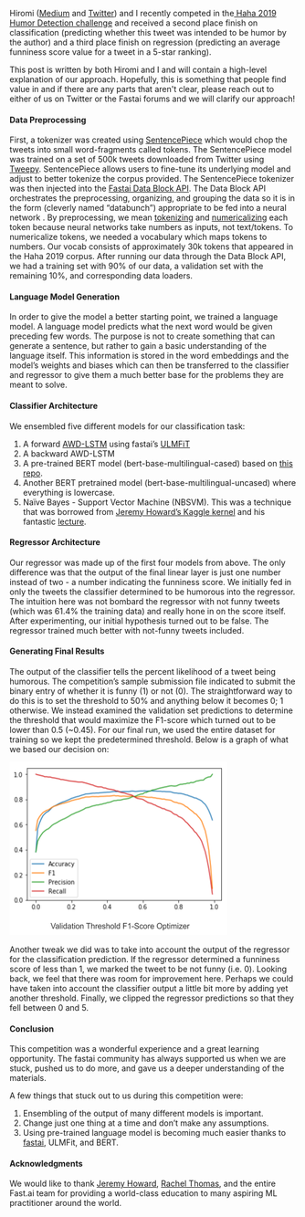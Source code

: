 

Hiromi ([Medium](https://medium.com/@hiromi_suenaga) and [Twitter](https://twitter.com/hiromi_suenaga)) and I recently competed in the[ Haha 2019 Humor Detection challenge](https://www.fing.edu.uy/inco/grupos/pln/haha/) and received a second place finish on classification (predicting whether this tweet was intended to be humor by the author) and a third place finish on regression (predicting an average funniness score value for a tweet in a 5-star ranking). 

This post is written by both Hiromi and I and will contain a high-level explanation of our approach. Hopefully, this is something that people find value in and if there are any parts that aren't clear, please reach out to either of us on Twitter or the Fastai forums and we will clarify our approach!

#### Data Preprocessing

First, a tokenizer was created using [SentencePiece](https://github.com/google/sentencepiece) which would chop the tweets into small word-fragments called tokens. The SentencePiece model was trained on a set of 500k tweets downloaded from Twitter using [Tweepy](https://www.tweepy.org/). SentencePiece allows users to fine-tune its underlying model and adjust to better tokenize the corpus provided. The SentencePiece tokenizer was then injected into the [Fastai Data Block API](https://docs.fast.ai/data_block.html). The Data Block API orchestrates the preprocessing, organizing, and grouping the data so it is in the form (cleverly named “databunch”) appropriate to be fed into a neural network . By preprocessing, we mean [tokenizing](https://docs.fast.ai/text.data.html#TokenizeProcessor) and [numericalizing](https://docs.fast.ai/text.data.html#NumericalizeProcessor) each token because neural networks take numbers as inputs, not text/tokens. To numericalize tokens, we needed a vocabulary which maps tokens to numbers. Our vocab consists of approximately 30k tokens that appeared in the Haha 2019 corpus. After running our data through the Data Block API, we had a training set with 90% of our data, a validation set with the remaining 10%, and corresponding data loaders. 

#### Language Model Generation

In order to give the model a better starting point, we trained a language model. A language model predicts what the next word would be given preceding few words. The purpose is not to create something that can generate a sentence, but rather to gain a basic understanding of the language itself. This information is stored in the word embeddings and the model’s weights and biases which can then be transferred to the classifier and regressor to give them a much better base for the problems they are meant to solve.

#### Classifier Architecture

We ensembled five different models for our classification task: 

1. A forward [AWD-LSTM](https://docs.fast.ai/text.models.html#AWD_LSTM) using fastai’s [ULMFiT](https://arxiv.org/pdf/1801.06146.pdf)
2. A backward AWD-LSTM 
3. A pre-trained BERT model (bert-base-multilingual-cased) based on [this repo](https://github.com/huggingface/pytorch-pretrained-BERT).
4. Another BERT pretrained model (bert-base-multilingual-uncased) where everything is lowercase.
5. Naïve Bayes - Support Vector Machine (NBSVM). This was a technique that was borrowed from [Jeremy Howard’s Kaggle kernel](https://www.kaggle.com/jhoward/nb-svm-strong-linear-baseline) and his fantastic [lecture](https://www.youtube.com/watch?v=37sFIak42Sc&feature=youtu.be&t=3745).

#### Regressor Architecture

Our regressor was made up of the first four models from above. The only difference was that the output of the final linear layer is just one number instead of two - a number indicating the funniness score. We initially fed in only the tweets the classifier determined to be humorous into the regressor. The intuition here was not bombard the regressor with not funny tweets (which was 61.4% the training data) and really hone in on the score itself. After experimenting, our initial hypothesis turned out to be false. The regressor trained much better with not-funny tweets included.

#### Generating Final Results

The output of the classifier tells the percent likelihood of a tweet being humorous. The competition’s sample submission file indicated to submit the binary entry of whether it is funny (1) or not (0). The straightforward way to do this is to set the threshold to 50% and anything below it becomes 0; 1 otherwise. We instead examined the validation set predictions to determine the threshold that would maximize the F1-score which turned out to be lower than 0.5 (~0.45). For our final run, we used the entire dataset for training so we kept the predetermined threshold. Below is a graph of what we based our decision on:

![Threshold_Finder](\assets\images\2019-06-26-High-Level-Haha-Architecture\Threshold_Finder.png)

Another tweak we did was to take into account the output of the regressor for the classification prediction. If the regressor determined a funniness score of less than 1, we marked the tweet to be not funny (i.e. 0). Looking back, we feel that there was room for improvement here. Perhaps we could have taken into account the classifier output a little bit more by adding yet another threshold. Finally, we clipped the regressor predictions so that they fell between 0 and 5.  

#### Conclusion

This competition was a wonderful experience and a great learning opportunity. The fastai community has always supported us when we are stuck, pushed us to do more, and gave us a deeper understanding of the materials.

A few things that stuck out to us during this competition were: 

1. Ensembling of the output of many different models is important.
2. Change just one thing at a time and don’t make any assumptions.
3. Using pre-trained language model is becoming much easier thanks to [fastai](https://www.fast.ai/), ULMFit, and BERT.

#### Acknowledgments

We would like to thank [Jeremy Howard](https://twitter.com/jeremyphoward), [Rachel Thomas](https://twitter.com/math_rachel), and the entire Fast.ai team for providing a world-class education to many aspiring ML practitioner around the world.
